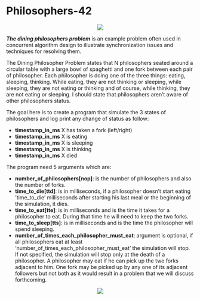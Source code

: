 # Philosophers-42

<p align="center">
    <img src="https://i.redd.it/ob3wlk4d7du31.png">
</p>

<strong><i>The dining philosophers problem</i></strong> is an example problem often used in concurrent algorithm design to illustrate synchronization issues and techniques for resolving them.

The Dining Philosopher Problem states that N philosophers seated around a circular table with a large bowl of spaghetti and one fork between each pair of philosopher. Each philosopher is doing one of the three things: eating, sleeping, thinking. While eating, they are not thinking or sleeping, while sleeping, they are not eating or thinking and of course, while thinking, they are not eating or sleeping. I should state that philosophers aren’t aware of other philosophers status.



The goal here is to create a program that simulate the 3 states of philosophers and log print any change of status as follow:

- **timestamp_in_ms** X has taken a fork (left/right)
- **timestamp_in_ms** X is eating
- **timestamp_in_ms** X is sleeping
- **timestamp_in_ms** X is thinking
- **timestamp_in_ms** X died

The program need 5 arguments which are:

- **number_of_philosophers[nop]**: is the number of philosophers and also the number of forks.
- **time_to_die[ttd]**: is in milliseconds, if a philosopher doesn’t start eating ’time_to_die’ milliseconds after starting his last meal or the beginning of the simulation, it dies.
- **time_to_eat[tte]**: is in milliseconds and is the time it takes for a philosopher to eat. During that time he will need to keep the two forks.
- **time_to_sleep[tts]**: is in milliseconds and is the time the philosopher will spend sleeping.
- **number_of_times_each_philosopher_must_eat**: argument is optional, if all philosophers eat at least ’number_of_times_each_philosopher_must_eat’ the simulation will stop. If not specified, the simulation will stop only at the death of a philosopher.
A philosopher may eat if he can pick up the two forks adjacent to him. One fork may be picked up by any one of its adjacent followers but not both as it would result in a problem that we will discuss forthcoming.

<p align="center">
  <a href="https://adit.io/posts/2013-05-11-The-Dining-Philosophers-Problem-With-Ron-Swanson.html#deadlock">
    <img src="https://adit.io/imgs/dining_philosophers/at_the_table.png">
  </a>
</p>
